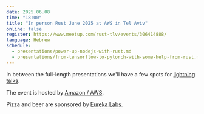 ```yaml
---
date: 2025.06.08
time: "18:00"
title: "In person Rust June 2025 at AWS in Tel Aviv"
online: false
register: https://www.meetup.com/rust-tlv/events/306414888/
language: Hebrew
schedule:
  - presentations/power-up-nodejs-with-rust.md
  - presentations/from-tensorflow-to-pytorch-with-some-help-from-rust.md
---
```


In between the full-length presentations we'll have a few spots for [lightning talks](/cfp).

The event is hosted by [Amazon / AWS](https://aws.amazon.com/).

Pizza and beer are sponsored by [Eureka Labs](https://eurekalabs.xyz/).


